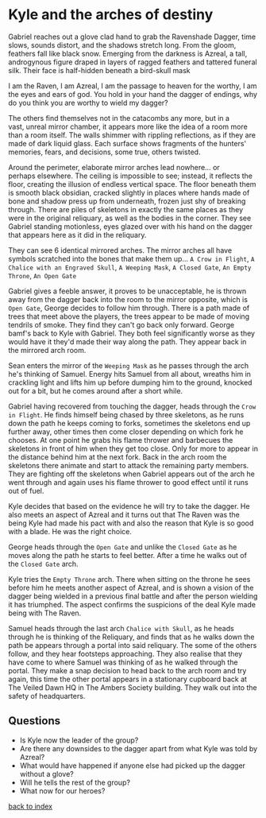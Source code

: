 # Kyle and the arches of destiny

Gabriel reaches out a glove clad hand to grab the Ravenshade Dagger, time slows, sounds distort, and the shadows stretch long. From the gloom, feathers fall like black snow. Emerging from the darkness is Azreal, a tall, androgynous figure draped in layers of ragged feathers and tattered funeral silk. Their face is half-hidden beneath a bird-skull mask

I am the Raven, I am Azreal, I am the passage to heaven for the worthy, I am the eyes and ears of god. You hold in your hand the dagger of endings, why do you think you are worthy to wield my dagger? 

The others find themselves not in the catacombs any more, but in a vast, unreal mirror chamber, it appears more like the idea of a room more than a room itself. The walls shimmer with rippling reflections, as if they are made of dark liquid glass. Each surface shows fragments of the hunters' memories, fears, and decisions, some true, others twisted.

Around the perimeter, elaborate mirror arches lead nowhere… or perhaps elsewhere. The ceiling is impossible to see; instead, it reflects the floor, creating the illusion of endless vertical space. The floor beneath them is smooth black obsidian, cracked slightly in places where hands made of bone and shadow press up from underneath, frozen just shy of breaking through. There are piles of skeletons in exactly the same places as they were in the original reliquary, as well as the bodies in the corner. They see Gabriel standing motionless, eyes glazed over with his hand on the dagger that appears here as it did in the reliquary.

They can see 6 identical mirrored arches. The mirror arches all have symbols scratched into the bones that make them up... `A Crow in Flight`, `A Chalice with an Engraved Skull`, `A Weeping Mask`, `A Closed Gate`, `An Empty Throne`, `An Open Gate`

Gabriel gives a feeble answer, it proves to be unacceptable, he is thrown away from the dagger back into the room to the mirror opposite, which is `Open Gate`, George decides to follow him through. There is a path made of trees that meet above the players, the trees appear to be made of moving tendrils of smoke. They find they can't go back only forward. George bamf's back to Kyle with Gabriel. They both feel significantly worse as they would have it they'd made their way along the path. They appear back in the mirrored arch room.

Sean enters the mirror of the `Weeping Mask` as he passes through the arch he's thinking of Samuel. Energy hits Samuel from all about, wreaths him in crackling light and lifts him up before dumping him to the ground, knocked out for a bit, but he comes around after a short while.

Gabriel having recovered from touching the dagger, heads through the `Crow in Flight`. He finds himself being chased by three skeletons, as he runs down the path he keeps coming to forks, sometimes the skeletons end up further away, other times then come closer depending on which fork he chooses. At one point he grabs his flame thrower and barbecues the skeletons in front of him when they get too close. Only for more to appear in the distance behind him at the next fork. Back in the arch room the skeletons there animate and start to attack the remaining party members. They are fighting off the skeletons when Gabriel appears out of the arch he went through and again uses his flame thrower to good effect until it runs out of fuel.

Kyle decides that based on the evidence he will try to take the dagger. He also meets an aspect of Azreal and it turns out that The Raven was the being Kyle had made his pact with and also the reason that Kyle is so good with a blade. He was the right choice.

George heads through the `Open Gate` and unlike the `Closed Gate` as he moves along the path he starts to feel better. After a time he walks out of the `Closed Gate` arch.

Kyle tries the `Empty Throne` arch. There when sitting on the throne he sees before him he meets another aspect of Azreal, and is shown a vision of the dagger being wielded in a previous final battle and after the person wielding it has triumphed. The aspect confirms the suspicions of the deal Kyle made being with The Raven.

Samuel heads through the last arch `Chalice with Skull`, as he heads through he is thinking of the Reliquary, and finds that as he walks down the path be appears through a portal into said reliquary. The some of the others follow, and they hear footsteps approaching. They also realise that they have come to where Samuel was thinking of as he walked through the portal. They make a snap decision to head back to the arch room and try again, this time the other portal appears in a stationary cupboard back at The Veiled Dawn HQ in The Ambers Society building. They walk out into the safety of headquarters.

## Questions
* Is Kyle now the leader of the group?
* Are there any downsides to the dagger apart from what Kyle was told by Azreal?
* What would have happened if anyone else had picked up the dagger without a glove?
* Will he tells the rest of the group?
* What now for our heroes?

[back to index](index)